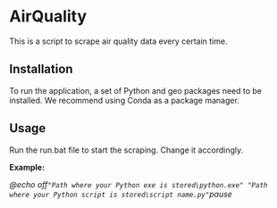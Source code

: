 # AirQuality
This is a script to scrape air quality data every certain time.

## Installation
To run the application, a set of Python and geo packages need to be installed. We recommend using Conda as a package manager.

## Usage
Run the run.bat file to start the scraping. Change it accordingly.

**Example:**

_@echo off``
"Path where your Python exe is stored\python.exe" "Path where your Python script is stored\script name.py"
``pause_